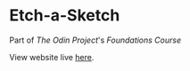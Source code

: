 # Etch-a-Sketch

Part of *The Odin Project*'s *Foundations Course*

View website live [here](https://levoskaa.github.io/odin-etch-a-sketch).
